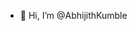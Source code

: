 - 👋 Hi, I’m @AbhijithKumble

<!---
AbhijithKumble/AbhijithKumble is a ✨ special ✨ repository because its `README.md` (this file) appears on your GitHub profile.
You can click the Preview link to take a look at your changes.
--->
